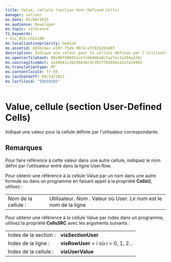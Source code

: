 ```yaml
---
title: Value, cellule (section User-Defined Cells)
manager: soliver
ms.date: 03/09/2015
ms.audience: Developer
ms.topic: reference
f1_keywords:
- Vis_DSS.chm1100
ms.localizationpriority: medium
ms.assetid: 495b2aec-e197-75eb-9974-e7c92d26546f
description: Indique une valeur pour la cellule définie par l'utilisateur correspondante.
ms.openlocfilehash: 00a96f98682ace7c66ddba8c7aa7ac3a284a224c
ms.sourcegitcommit: a1d9041c20256616c9c183f7d1049142a7ac6991
ms.translationtype: MT
ms.contentlocale: fr-FR
ms.lasthandoff: 09/24/2021
ms.locfileid: "59559345"
---
```

# <a name="value-cell-user-defined-cells-section"></a>Value, cellule (section User-Defined Cells)

Indique une valeur pour la cellule définie par l'utilisateur correspondante.
  
## <a name="remarks"></a>Remarques

Pour faire référence à cette valeur dans une autre cellule, indiquez le nom défini par l'utilisateur entré dans la ligne User.Row.
  
Pour obtenir une référence à la cellule Value par un nom dans une autre formule ou dans un programme en faisant appel à la propriété **CellsU**, utilisez : 
  
|||
|:-----|:-----|
| Nom de la cellule :  <br/> | Utilisateur.  *Nom*  . Valeur où User.  *Le nom*  est le nom de la ligne  <br/> |
   
Pour obtenir une référence à la cellule Value par index dans un programme, utilisez la propriété **CellsSRC** avec les arguments suivants : 
  
|||
|:-----|:-----|
| Index de la section :  <br/> |**visSectionUser** <br/> |
| Index de la ligne :  <br/> |**visRowUser**  +   *i* où *i* = 0, 1, 2...  <br/> |
| Index de la cellule :  <br/> |**visUserValue** <br/> |
   

